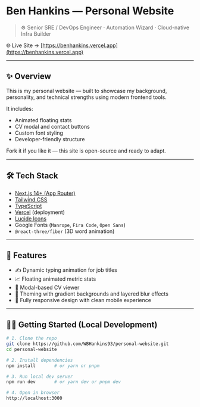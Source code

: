 # Ben Hankins — Personal Website

> ⚙️ Senior SRE / DevOps Engineer · Automation Wizard · Cloud-native Infra Builder

🌐 Live Site → [https://benhankins.vercel.app](https://benhankins.vercel.app)

---

## ✨ Overview

This is my personal website — built to showcase my background, personality, and technical strengths using modern frontend tools.

It includes:
- Animated floating stats
- CV modal and contact buttons
- Custom font styling
- Developer-friendly structure

Fork it if you like it — this site is open-source and ready to adapt.

---

## 🛠️ Tech Stack

- [Next.js 14+ (App Router)](https://nextjs.org/)
- [Tailwind CSS](https://tailwindcss.com/)
- [TypeScript](https://www.typescriptlang.org/)
- [Vercel](https://vercel.com/) (deployment)
- [Lucide Icons](https://lucide.dev/)
- Google Fonts (`Manrope`, `Fira Code`, `Open Sans`)
- `@react-three/fiber` (3D word animation)

---

## 🚀 Features

- ✍️ Dynamic typing animation for job titles
- 📈 Floating animated metric stats
- 📄 Modal-based CV viewer
- 🎨 Theming with gradient backgrounds and layered blur effects
- 📱 Fully responsive design with clean mobile experience

---

## 🧑‍💻 Getting Started (Local Development)

```bash
# 1. Clone the repo
git clone https://github.com/WBHankins93/personal-website.git
cd personal-website

# 2. Install dependencies
npm install       # or yarn or pnpm

# 3. Run local dev server
npm run dev       # or yarn dev or pnpm dev

# 4. Open in browser
http://localhost:3000
```